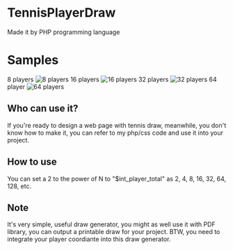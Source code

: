 # TennisPlayerDraw
Made it by PHP programming language

# Samples
8 players
![8 players](https://github.com/telunyang/TennisPlayerDraw/blob/master/8.png)
16 players
![16 players](https://github.com/telunyang/TennisPlayerDraw/blob/master/16.png)
32 players
![32 players](https://github.com/telunyang/TennisPlayerDraw/blob/master/32.png)
64 player
![64 players](https://github.com/telunyang/TennisPlayerDraw/blob/master/64.png)

## Who can use it?
If you're ready to design a web page with tennis draw, meanwhile, you don't know how to make it, you can refer to my php/css code and use it into your project.

## How to use
You can set a 2 to the power of N to "$int_player_total" as 2, 4, 8, 16, 32, 64, 128, etc. 

## Note
It's very simple, useful draw generator, you might as well use it with PDF library, you can output a printable draw for your project. BTW, you need to integrate your player coordiante into this draw generator.
